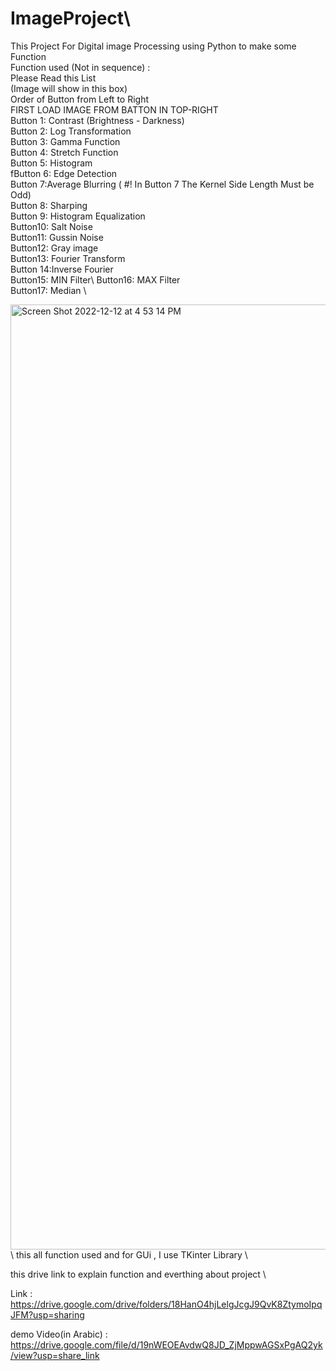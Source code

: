 # ImageProject\
This Project For Digital image Processing using Python to make some Function\
Function used (Not in sequence) : \
Please Read this List \
(Image will show in this box)\
Order of Button from Left to Right \
FIRST  LOAD  IMAGE  FROM  BATTON  IN  TOP-RIGHT \
Button 1: Contrast (Brightness - Darkness) \
Button 2: Log Transformation \
Button 3: Gamma Function \
Button 4: Stretch Function \
Button 5: Histogram \
fButton 6: Edge Detection\
Button 7:Average Blurring ( #! In Button 7 The Kernel Side Length Must be Odd) \
Button 8: Sharping  \
Button 9: Histogram Equalization \
Button10: Salt Noise \
Button11: Gussin Noise \
Button12: Gray image\
Button13: Fourier Transform \
Button 14:Inverse Fourier\
Button15: MIN Filter\ 
Button16: MAX Filter \
Button17: Median \

<img width="1512" alt="Screen Shot 2022-12-12 at 4 53 14 PM" src="https://user-images.githubusercontent.com/83542891/210368462-b14a67fb-56a5-4db9-8989-182323cde601.png">
\
this all function used and for GUi , I use TKinter Library \

this drive link to explain function and everthing about project \

Link : https://drive.google.com/drive/folders/18HanO4hjLelgJcgJ9QvK8ZtymoIpqJFM?usp=sharing

demo Video(in Arabic) : https://drive.google.com/file/d/19nWEOEAvdwQ8JD_ZjMppwAGSxPgAQ2yk/view?usp=share_link
